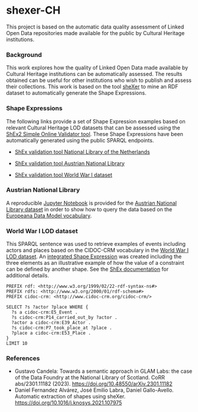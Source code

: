 # shexer-CH
This project is based on the automatic data quality assessment of Linked Open Data repositories made available for the public by Cultural Heritage institutions.

### Background
This work explores how the quality of Linked Open Data made available by Cultural Heritage institutions can be automatically assessed. The results obtained can be useful for other institutions who wish to publish and assess their collections. This work is based on the tool [sheXer](https://github.com/DaniFdezAlvarez/shexer) to mine an RDF dataset to automatically generate the Shape Expressions.

### Shape Expressions 
The following links provide a set of Shape Expression examples based on relevant Cultural Heritage LOD datasets that can be assessed using the [ShEx2 Simple Online Validator tool](http://shex.io/webapps/shex.js/doc/shex-simple.html). These Shape Expressions have been automatically generated using the public SPARQL endpoints.

- [ShEx validation tool National Library of the Netherlands](https://rawgit.com/shexSpec/shex.js/wikidata/packages/shex-webapp/doc/shex-simple.html?manifestURL=https://raw.githubusercontent.com/hibernator11/shexer-CH/main/nl.manifest.json)

- [ShEx validation tool Austrian National Library](https://rawgit.com/shexSpec/shex.js/wikidata/packages/shex-webapp/doc/shex-simple.html?manifestURL=https://raw.githubusercontent.com/hibernator11/shexer-CH/main/onb.manifest.json)

- [ShEx validation tool World War I dataset](https://rawgit.com/shexSpec/shex.js/wikidata/packages/shex-webapp/doc/shex-simple.html?manifestURL=https://raw.githubusercontent.com/hibernator11/shexer-CH/main/ww1lod.manifest.json)


### Austrian National Library

A reproducible [Jupyter Notebook](https://nbviewer.org/github/hibernator11/shexer-CH/blob/main/onb/onb-sparql.ipynb) is provided for the [Austrian National Library dataset](https://labs.onb.ac.at/en/dataset/anno/) in order to show how to query the data based on the [Europeana Data Model vocabulary](https://pro.europeana.eu/page/edm-documentation).

### World War I LOD dataset 

This SPARQL sentence was used to retrieve examples of events including actors and places based on the CIDOC-CRM vocabulary in the [World War I LOD dataset](https://www.ldf.fi/dataset/ww1lod/). An [integrated Shape Expression](https://raw.githubusercontent.com/hibernator11/shexer-CH/main/ww1lod/shaper_nl_class_integration.shex) was created including the three elements as an illustrative example of how the value of a constraint can be defined by another shape. See the [ShEx documentation](https://shex.io/shex-primer/index.html#simple-expressions) for additional details.

```
PREFIX rdf: <http://www.w3.org/1999/02/22-rdf-syntax-ns#>
PREFIX rdfs: <http://www.w3.org/2000/01/rdf-schema#>
PREFIX cidoc-crm: <http://www.cidoc-crm.org/cidoc-crm/>

SELECT ?s ?actor ?place WHERE {
  ?s a cidoc-crm:E5_Event .
  ?s cidoc-crm:P14_carried_out_by ?actor .
  ?actor a cidoc-crm:E39_Actor .
  ?s cidoc-crm:P7_took_place_at ?place .
  ?place a cidoc-crm:E53_Place .
} 
LIMIT 10
```

### References
- Gustavo Candela: Towards a semantic approach in GLAM Labs: the case of the Data Foundry at the National Library of Scotland. CoRR abs/2301.11182 (2023). https://doi.org/10.48550/arXiv.2301.11182
- Daniel Fernandez Alvárez, José Emilio Labra, Daniel Gallo-Avello. Automatic extraction of shapes using sheXer. https://doi.org/10.1016/j.knosys.2021.107975

